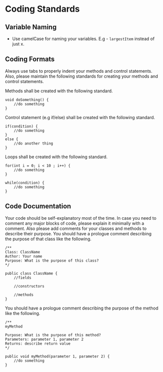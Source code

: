 # Coding Standards

## Variable Naming

* Use camelCase for naming your variables. E.g - `largestItem` instead of just x.

## Coding Formats 

Always use tabs to properly indent your methods and control statements. Also, please maintain the following standards for creating your methods and control statements. 

Methods shall be created with the following standard.

```
void doSomething() {
    //do something
}
```

Control statement (e.g if/else) shall be created with the following standard. 
```
if(condition) {
    //do something
}
else {
    //do another thing
}
```
Loops shall be created with the following standard.
 
```
for(int i = 0; i < 10 ; i++) {
    //do something
}

while(condition) {
    //do something
}
```
## Code Documentation
Your code should be self-explanatory most of the time. In case you need to comment any major blocks of code, please explain it minimally with a comment. Also please add comments for your classes and methods to describe their purpose. You should have a prologue comment describing the purpose of that class like the following.

```
/** 
Class: ClassName
Author: Your name
Purpose: What is the purpose of this class?
*/

public class ClassName {
    //fields

    //constructors

    //methods
}
```

You should have a prologue comment describing the purpose of the method like the following.

```
/** 
myMethod

Purpose: What is the purpose of this method?
Parameters: parameter 1, parameter 2
Returns: describe return value
*/

public void myMethod(parameter 1, parameter 2) {
    //do something
}
```
